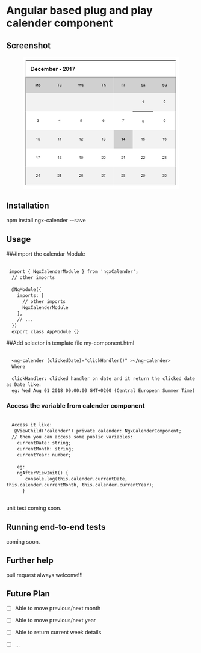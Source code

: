 # Angular based plug and play calender component

## Screenshot

<div style="text-align:center"><img src ="https://github.com/ritsrivastava01/ngxCalender/raw/master/calender.PNG" /></div>

## Installation
npm install ngx-calender --save

## Usage
###Import the calendar Module
```
  
 import { NgxCalenderModule } from 'ngxCalender';
  // other imports 
  
  @NgModule({
    imports: [
      // other imports 
      NgxCalenderModule
    ],
    // ...
  })
  export class AppModule {}

```
##Add selector in template file my-component.html
```
  
  <ng-calender (clickedDate)="clickHandler()" ></ng-calender>
  Where
  
  clickHandler: clicked handler on date and it return the clicked date as Date like:
  eg: Wed Aug 01 2018 00:00:00 GMT+0200 (Central European Summer Time)

```
### Access the variable from calender component
```

  Access it like:
   @ViewChild('calender') private calender: NgxCalenderComponent;
  // then you can access some public variables:
    currentDate: string;
    currentMonth: string;
    currentYear: number; 
    
    eg:
    ngAfterViewInit() {
       console.log(this.calender.currentDate, this.calender.currentMonth, this.calender.currentYear);
      }
  
  ```
 
unit test coming soon. 

## Running end-to-end tests

coming soon.

## Further help

pull request always welcome!!!

## Future Plan
- [ ] Able to move previous/next month
- [ ] Able to move previous/next year
- [ ] Able to return current week details
- [ ] ...


